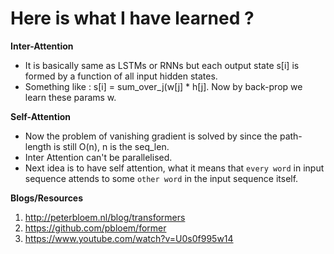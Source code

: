 # Here is what I have learned ?
**Inter-Attention** 
- It is basically same as LSTMs or RNNs but each output state s[i] is formed by a function of all input hidden states. 
- Something like : s[i] = sum_over_j(w[j] * h[j]. Now by back-prop we learn these params w.  

**Self-Attention**
- Now the problem of vanishing gradient is solved by since the path-length is still O(n), n is the seq_len.
- Inter Attention can't be parallelised.
- Next idea is to have self attention, what it means that `every word` in input sequence attends to some `other word` in the input sequence itself. 

**Blogs/Resources**
1. http://peterbloem.nl/blog/transformers
2. https://github.com/pbloem/former
3. https://www.youtube.com/watch?v=U0s0f995w14